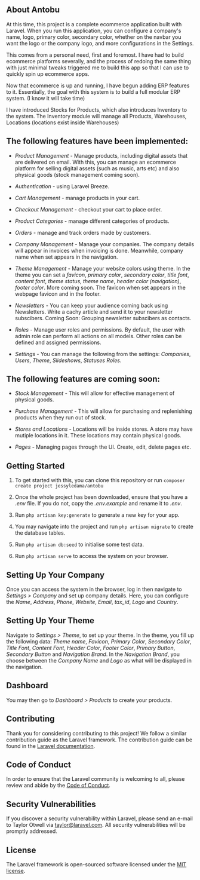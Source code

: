 ## About Antobu

At this time, this project is a complete ecommerce application built with Laravel. When you run this application, you can configure a company's name, logo, primary color, secondary color, whether on the navbar you want the logo or the company logo, and more configurations in the Settings.

This comes from a personal need, first and foremost. I have had to build ecommerce platforms severally, and the process of redoing the same thing with just minimal tweaks triggered me to build this app so that I can use to quickly spin up ecommerce apps.

Now that ecommerce is up and running, I have begun adding ERP features to it. Essentially, the goal with this system is to build a full modular ERP system. 
(I know it will take time)

I have introduced Stocks for Products, which also introduces Inventory to the system. 
The Inventory module will manage all Products, Warehouses, Locations (locations exist inside Warehouses)
## The following features have been implemented:
- *Product Management* - Manage products, including digital assets that are delivered on email. With this, you can manage an ecommerce platform for selling digital assets (such as music, arts etc) and also physical goods (stock management coming soon).

- *Authentication* - using Laravel Breeze.

- *Cart Management* - manage products in your cart.

- *Checkout Management* - checkout your cart to place order.

- *Product Categories* - manage different categories of products.

- *Orders* - manage and track orders made by customers.

- *Company Management* - Manage your companies. The company details will appear in invoices when invoicing is done. Meanwhile, company name when set appears in the navigation.

- *Theme Management* - Manage your website colors using theme. In the theme you can set a *favicon*, *primary color*, *secondary color*, *title font*, *content font*, *theme status*, *theme name*, *header color (navigation)*, *footer color*. More coming soon. The favicon when set appears in the webpage favicon and in the footer.

- *Newsletters* - You can keep your audience coming back using Newsletters. Write a cachy article and send it to your newsletter subscibers. Coming Soon: Grouping newsletter subscibers as contacts.

- *Roles* - Manage user roles and permissions. By default, the user with admin role can perform all actions on all models. Other roles can be defined and assigned permissions.

- *Settings* - You can manage the following from the settings: *Companies*, *Users*, *Theme*, *Slideshows*, *Statuses* *Roles*. 

## The following features are coming soon:

- *Stock Management* - This will allow for effective management of physical goods. 

- *Purchase Management* - This will allow for purchasing and replenishing products when they run out of stock.

- *Stores and Locations* - Locations will be inside stores. A store may have mutiple locations in it. These locations may contain physical goods.

- *Pages* - Managing pages through the UI. Create, edit, delete pages etc.

## Getting Started

1. To get started with this, you can clone this repository or run ``` composer create project jessyledama/antobu ```

2. Once the whole project has been downloaded, ensure that you have a *.env* file. If you do not, copy the *.env.example* and rename it to *.env*. 
3. Run ``` php artisan key:generate ``` to generate a new key for your app.

4. You may navigate into the project and run ``` php artisan migrate ``` to create the database tables. 
5. Run ``` php artisan db:seed ``` to initialise some test data. 

6. Run ``` php artisan serve ``` to access the system on your browser. 

## Setting Up Your Company
Once you can access the system in the browser, log in then navigate to *Settings > Company* and set up company details. Here, you can configure the *Name*, *Address*, *Phone*, *Website*, *Email*, *tax_id*, *Logo* and *Country*.

## Setting Up Your Theme
Navigate to *Settings > Theme*, to set up your theme. In the theme, you fill up the following data: *Theme name*, *Favicon*, *Primary Color*, *Secondary Color*, *Title Font*, *Content Font*, *Header Color*, *Footer Color*, *Primary Button*, *Secondary Button* and *Navigation Brand*. In the *Navigation Brand*, you choose between the *Company Name* and *Logo* as what will be displayed in the navigation. 

## Dashboard
You may then go to *Dashboard > Products* to create your products.
## Contributing

Thank you for considering contributing to this project! We follow a similar contribution guide as the Laravel framework. The contribution guide can be found in the [Laravel documentation](https://laravel.com/docs/contributions).

## Code of Conduct

In order to ensure that the Laravel community is welcoming to all, please review and abide by the [Code of Conduct](https://laravel.com/docs/contributions#code-of-conduct).

## Security Vulnerabilities

If you discover a security vulnerability within Laravel, please send an e-mail to Taylor Otwell via [taylor@laravel.com](mailto:taylor@laravel.com). All security vulnerabilities will be promptly addressed.

## License
The Laravel framework is open-sourced software licensed under the [MIT license](https://opensource.org/licenses/MIT).
